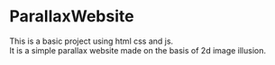 # ParallaxWebsite
This is a basic project using html css and js.
<br>
It is a simple parallax website made on the basis of 2d image illusion.
